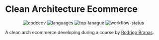 # Clean Architecture Ecommerce

<div align="center">
  <img src="https://codecov.io/gh/liverday/clean-arch-ecommerce/branch/master/graph/badge.svg?token=MUG5Z85Y3S)](https://codecov.io/gh/liverday/clean-arch-ecommerce" alt="codecov">
  <img src="https://img.shields.io/github/languages/count/liverday/clean-arch-ecommerce" alt="languages">
  <img src="https://img.shields.io/github/languages/top/liverday/clean-arch-ecommerce" alt="top-lanague">
  <img src="https://github.com/liverday/clean-arch-ecommerce/actions/workflows/test.yml/badge.svg" alt="workflow-status">
</div>

A clean arch ecommerce developing during a course by [Rodrigo Branas](https://branas.io).
